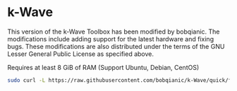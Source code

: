 # k-Wave
This version of the k-Wave Toolbox has been modified by bobqianic. The modifications include adding support for the latest hardware and fixing bugs. These modifications are also distributed under the terms of the GNU Lesser General Public License as specified above.

Requires at least 8 GiB of RAM (Support Ubuntu, Debian, CentOS) 
```bash
sudo curl -L https://raw.githubusercontent.com/bobqianic/k-Wave/quick/fast_setup.sh | bash
```
